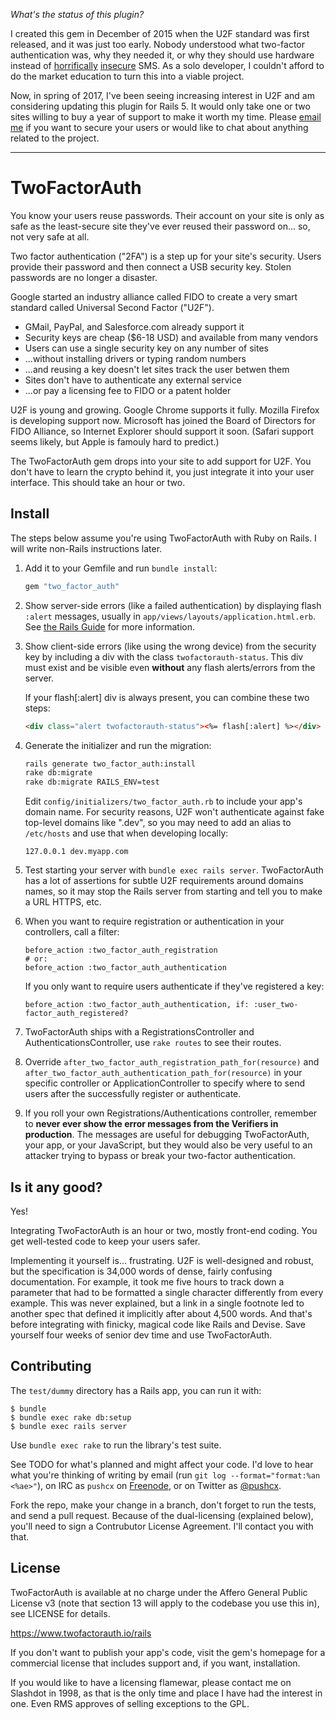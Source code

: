*What's the status of this plugin?*

I created this gem in December of 2015 when the U2F standard was first released, and it was just too early.
Nobody understood what two-factor authentication was, why they needed it, or why they should use hardware instead of [horrifically](http://www.forbes.com/sites/laurashin/2016/12/20/hackers-have-stolen-millions-of-dollars-in-bitcoin-using-only-phone-numbers/#41356cd922db) [insecure](https://www.schneier.com/blog/archives/2016/08/nist_is_no_long.html) SMS.
As a solo developer, I couldn't afford to do the market education to turn this into a viable project.

Now, in spring of 2017, I've been seeing increasing interest in U2F and am considering updating this plugin for Rails 5.
It would only take one or two sites willing to buy a year of support to make it worth my time.
Please [email me](peter@twofactorauth.io) if you want to secure your users or would like to chat about anything related to the project.


---


TwoFactorAuth
=============

You know your users reuse passwords. Their account on your site is only as
safe as the least-secure site they've ever reused their password on... so, not
very safe at all.

Two factor authentication ("2FA") is a step up for your site's security. Users
provide their password and then connect a USB security key. Stolen passwords are
no longer a disaster.

Google started an industry alliance called FIDO to create a very smart standard
called Universal Second Factor ("U2F").

 * GMail, PayPal, and Salesforce.com already support it
 * Security keys are cheap ($6-18 USD) and available from many vendors
 * Users can use a single security key on any number of sites
 * ...without installing drivers or typing random numbers
 * ...and reusing a key doesn't let sites track the user betwen them
 * Sites don't have to authenticate any external service
 * ...or pay a licensing fee to FIDO or a patent holder

U2F is young and growing. Google Chrome supports it fully. Mozilla Firefox is
developing support now. Microsoft has joined the Board of Directors for FIDO
Alliance, so Internet Explorer should support it soon. (Safari support seems
likely, but Apple is famouly hard to predict.)

The TwoFactorAuth gem drops into your site to add support for U2F. You don't
have to learn the crypto behind it, you just integrate it into your user
interface. This should take an hour or two.

Install
-------

The steps below assume you're using TwoFactorAuth with Ruby on Rails. I will
write non-Rails instructions later.

1.  Add it to your Gemfile and run `bundle install`:

    ```ruby
    gem "two_factor_auth"
    ```

2.  Show server-side errors (like a failed authentication) by displaying flash
    `:alert` messages, usually in `app/views/layouts/application.html.erb`. See
    [the Rails Guide](http://guides.rubyonrails.org/action_controller_overview.html#the-flash)
    for more information.

3.  Show client-side errors (like using the wrong device) from the security key
    by including a div with the class `twofactorauth-status`. This div must exist
    and be visible even **without** any flash alerts/errors from the server.

    If your flash[:alert] div is always present, you can combine these two steps:

    ```html
    <div class="alert twofactorauth-status"><%= flash[:alert] %></div>
    ```

4.  Generate the initializer and run the migration:

    ```bash
    rails generate two_factor_auth:install
    rake db:migrate
    rake db:migrate RAILS_ENV=test
    ```

    Edit `config/initializers/two_factor_auth.rb` to include your app's domain
    name. For security reasons, U2F won't authenticate against fake top-level
    domains like ".dev", so you may need to add an alias to `/etc/hosts` and
    use that when developing locally:

    ```
    127.0.0.1 dev.myapp.com
    ```

5.  Test starting your server with `bundle exec rails server`. TwoFactorAuth
    has a lot of assertions for subtle U2F requirements around domains names,
    so it may stop the Rails server from starting and tell you to make a URL
    HTTPS, etc.

6.  When you want to require registration or authentication in your
    controllers, call a filter:

    ```
    before_action :two_factor_auth_registration
    # or:
    before_action :two_factor_auth_authentication
    ```

    If you only want to require users authenticate if they've registered a key:

    ```
    before_action :two_factor_auth_authentication, if: :user_two-factor_auth_registered?
    ```

7.  TwoFactorAuth ships with a RegistrationsController and AuthenticationsController,
    use `rake routes` to see their routes.

8.  Override `after_two_factor_auth_registration_path_for(resource)` and
    `after_two_factor_auth_authentication_path_for(resource)` in your specific
    controller or ApplicationController to specify where to send users after
    the successfully register or authenticate.

9.  If you roll your own Registrations/Authentications controller, remember to
    **never ever show the error messages from the Verifiers in production**. The
    messages are useful for debugging TwoFactorAuth, your app, or your
    JavaScript, but they would also be very useful to an attacker trying to
    bypass or break your two-factor authentication.

Is it any good?
---------------

Yes!

Integrating TwoFactorAuth is an hour or two, mostly front-end coding. You get
well-tested code to keep your users safer.

Implementing it yourself is... frustrating. U2F is well-designed and robust, but
the specification is 34,000 words of dense, fairly confusing documentation. For
example, it took me five hours to track down a parameter that had to be
formatted a single character differently from every example. This was never
explained, but a link in a single footnote led to another spec that defined it
implicitly after about 4,500 words. And that's before integrating with finicky,
magical code like Rails and Devise. Save yourself four weeks of senior dev time
and use TwoFactorAuth.

Contributing
------------

The `test/dummy` directory has a Rails app, you can run it with:

    $ bundle
    $ bundle exec rake db:setup
    $ bundle exec rails server

Use `bundle exec rake` to run the library's test suite.

See TODO for what's planned and might affect your code. I'd love to hear what
you're thinking of writing by email (run `git log --format="format:%an <%ae>"`),
on IRC as `pushcx` on [Freenode](https://freenode.net), or on Twitter as
[@pushcx](https://twitter.com/pushcx).

Fork the repo, make your change in a branch, don't forget to run the tests, and
send a pull request. Because of the dual-licensing (explained below), you'll
need to sign a Contrubutor License Agreement. I'll contact you with that.

License
-------

TwoFactorAuth is available at no charge under the Affero General Public
License v3 (note that section 13 will apply to the codebase you use this in),
see LICENSE for details.

https://www.twofactorauth.io/rails

If you don't want to publish your app's code, visit the gem's homepage for a
commercial license that includes support and, if you want, installation.

If you would like to have a licensing flamewar, please contact me on Slashdot
in 1998, as that is the only time and place I have had the interest in one.
Even RMS approves of selling exceptions to the GPL.
